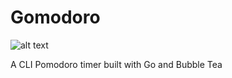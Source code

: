 # Gomodoro

![alt text](https://ik.imagekit.io/wvlrlc0tr/Portfolio/Gomodoro/gomodoro.png?updatedAt=1697649612136)

A CLI Pomodoro timer built with Go and Bubble Tea
